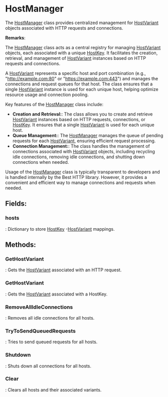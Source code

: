# HostManager

The [HostManager](../HostSetting/HostManager.md) class provides centralized management for [HostVariant](../HostSetting/HostVariant.md) objects associated with HTTP requests and connections. 

**Remarks**:

The [HostManager](../HostSetting/HostManager.md) class acts as a central registry for managing [HostVariant](../HostSetting/HostVariant.md) objects, each associated with a unique [HostKey](../HostSetting/HostKey.md). It facilitates the creation, retrieval, and management of [HostVariant](../HostSetting/HostVariant.md) instances based on HTTP requests and connections. 

 A [HostVariant](../HostSetting/HostVariant.md) represents a specific host and port combination (e.g., "http://example.com:80" or "https://example.com:443") and manages the connections and request queues for that host. The class ensures that a single [HostVariant](../HostSetting/HostVariant.md) instance is used for each unique host, helping optimize resource usage and connection pooling. 

 Key features of the [HostManager](../HostSetting/HostManager.md) class include: 

- **Creation and Retrieval:**:  The class allows you to create and retrieve [HostVariant](../HostSetting/HostVariant.md) instances based on HTTP requests, connections, or [HostKey](../HostSetting/HostKey.md). It ensures that a single [HostVariant](../HostSetting/HostVariant.md) is used for each unique host. 
- **Queue Management:**:  The [HostManager](../HostSetting/HostManager.md) manages the queue of pending requests for each [HostVariant](../HostSetting/HostVariant.md), ensuring efficient request processing. 
- **Connection Management:**:  The class handles the management of connections associated with [HostVariant](../HostSetting/HostVariant.md) objects, including recycling idle connections, removing idle connections, and shutting down connections when needed. 



 Usage of the [HostManager](../HostSetting/HostManager.md) class is typically transparent to developers and is handled internally by the Best HTTP library. However, it provides a convenient and efficient way to manage connections and requests when needed. 

## **Fields**:
### **hosts**
: Dictionary to store [HostKey](../HostSetting/HostKey.md)	-[HostVariant](../HostSetting/HostVariant.md)	 mappings. 
## **Methods**:

### **GetHostVariant**
: Gets the [HostVariant](../HostSetting/HostVariant.md)	 associated with an HTTP request. 

### **GetHostVariant**
: Gets the [HostVariant](../HostSetting/HostVariant.md)	 associated with a HostKey. 

### **RemoveAllIdleConnections**
: Removes all idle connections for all hosts. 

### **TryToSendQueuedRequests**
: Tries to send queued requests for all hosts. 

### **Shutdown**
: Shuts down all connections for all hosts. 

### **Clear**
: Clears all hosts and their associated variants. 